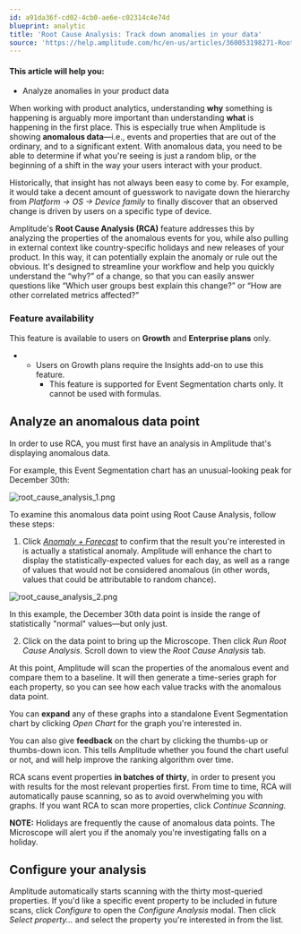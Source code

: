 ```yaml
---
id: a91da36f-cd02-4cb0-ae6e-c02314c4e74d
blueprint: analytic
title: 'Root Cause Analysis: Track down anomalies in your data'
source: 'https://help.amplitude.com/hc/en-us/articles/360053198271-Root-Cause-Analysis-Track-down-anomalies-in-your-data'
---
```

#### This article will help you:

* Analyze anomalies in your product data

When working with product analytics, understanding **why** something is happening is arguably more important than understanding **what** is happening in the first place. This is especially true when Amplitude is showing **anomalous data**—i.e., events and properties that are out of the ordinary, and to a significant extent. With anomalous data, you need to be able to determine if what you're seeing is just a random blip, or the beginning of a shift in the way your users interact with your product.

Historically, that insight has not always been easy to come by. For example, it would take a decent amount of guesswork to navigate down the hierarchy from *Platform → OS → Device family* to finally discover that an observed change is driven by users on a specific type of device.

Amplitude's **Root Cause Analysis (RCA)** feature addresses this by analyzing the properties of the anomalous events for you, while also pulling in external context like country-specific holidays and new releases of your product. In this way, it can potentially explain the anomaly or rule out the obvious. It's designed to streamline your workflow and help you quickly understand the “why?” of a change, so that you can easily answer questions like “Which user groups best explain this change?” or “How are other correlated metrics affected?”

### Feature availability

This feature is available to users on **Growth** and **Enterprise plans** only.

* * Users on Growth plans require the Insights add-on to use this feature.
	* This feature is supported for Event Segmentation charts only. It cannot be used with formulas.

## Analyze an anomalous data point

In order to use RCA, you must first have an analysis in Amplitude that's displaying anomalous data.

For example, this Event Segmentation chart has an unusual-looking peak for December 30th:

![root_cause_analysis_1.png](/docs/output/img/analytics/root_cause_analysis_1.png)

To examine this anomalous data point using Root Cause Analysis, follow these steps:

1. Click [*Anomaly + Forecast*](/docs/analytics/anomaly-forecast) to confirm that the result you're interested in is actually a statistical anomaly. Amplitude will enhance the chart to display the statistically-expected values for each day, as well as a range of values that would not be considered anomalous (in other words, values that could be attributable to random chance).

![root_cause_analysis_2.png](/docs/output/img/analytics/root_cause_analysis_2.png)  
  
In this example, the December 30th data point is inside the range of statistically "normal" values—but only just.

2. Click on the data point to bring up the Microscope. Then click *Run Root Cause Analysis*. Scroll down to view the *Root Cause Analysis* tab.

At this point, Amplitude will scan the properties of the anomalous event and compare them to a baseline. It will then generate a time-series graph for each property, so you can see how each value tracks with the anomalous data point.

You can **expand** any of these graphs into a standalone Event Segmentation chart by clicking *Open Chart* for the graph you're interested in.

You can also give **feedback** on the chart by clicking the thumbs-up or thumbs-down icon. This tells Amplitude whether you found the chart useful or not, and will help improve the ranking algorithm over time.

RCA scans event properties **in batches of thirty**, in order to present you with results for the most relevant properties first. From time to time, RCA will automatically pause scanning, so as to avoid overwhelming you with graphs. If you want RCA to scan more properties, click *Continue Scanning*.

**NOTE:** Holidays are frequently the cause of anomalous data points. The Microscope will alert you if the anomaly you're investigating falls on a holiday.

## Configure your analysis

Amplitude automatically starts scanning with the thirty most-queried properties. If you'd like a specific event property to be included in future scans, click *Configure* to open the *Configure Analysis* modal. Then click *Select property...* and select the property you're interested in from the list. 
